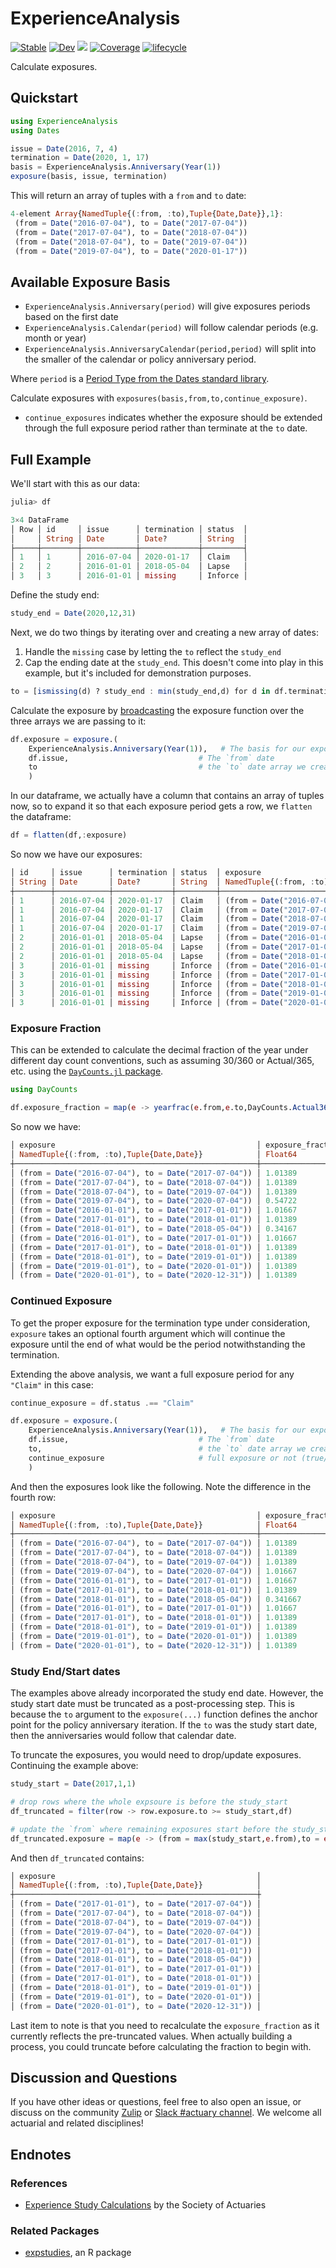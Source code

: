 # ExperienceAnalysis
[![Stable](https://img.shields.io/badge/docs-stable-blue.svg)](https://JuliaActuary.github.io/ExperienceAnalysis.jl/stable)
[![Dev](https://img.shields.io/badge/docs-dev-blue.svg)](https://JuliaActuary.github.io/ExperienceAnalysis.jl/dev)
![](https://github.com/JuliaActuary/LifeContingencies.jl/workflows/CI/badge.svg)
[![Coverage](https://codecov.io/gh/JuliaActuary/ExperienceAnalysis.jl/branch/master/graph/badge.svg)](https://codecov.io/gh/JuliaActuary/ExperienceAnalysis.jl)
[![lifecycle](https://img.shields.io/badge/LifeCycle-Developing-blule)](https://www.tidyverse.org/lifecycle/)

Calculate exposures.

## Quickstart

```julia
using ExperienceAnalysis
using Dates

issue = Date(2016, 7, 4)
termination = Date(2020, 1, 17)
basis = ExperienceAnalysis.Anniversary(Year(1))
exposure(basis, issue, termination)
```
This will return an array of tuples with a `from` and `to` date:

```julia
4-element Array{NamedTuple{(:from, :to),Tuple{Date,Date}},1}:
 (from = Date("2016-07-04"), to = Date("2017-07-04"))
 (from = Date("2017-07-04"), to = Date("2018-07-04"))
 (from = Date("2018-07-04"), to = Date("2019-07-04"))
 (from = Date("2019-07-04"), to = Date("2020-01-17"))
```

## Available Exposure Basis

- `ExperienceAnalysis.Anniversary(period)` will give exposures periods based on the first date
- `ExperienceAnalysis.Calendar(period)` will follow calendar periods (e.g. month or year)
- `ExperienceAnalysis.AnniversaryCalendar(period,period)` will split into the smaller of the calendar or policy anniversary period.

Where `period` is a [Period Type from the Dates standard library](https://docs.julialang.org/en/v1/stdlib/Dates/#Period-Types).

Calculate exposures with `exposures(basis,from,to,continue_exposure)`. 

- `continue_exposures` indicates whether the exposure should be extended through the full exposure period rather than terminate at the `to` date.

## Full Example


We'll start with this as our data:
```julia
julia> df

3×4 DataFrame
│ Row │ id     │ issue      │ termination │ status  │
│     │ String │ Date       │ Date?       │ String  │
├─────┼────────┼────────────┼─────────────┼─────────┤
│ 1   │ 1      │ 2016-07-04 │ 2020-01-17  │ Claim   │
│ 2   │ 2      │ 2016-01-01 │ 2018-05-04  │ Lapse   │
│ 3   │ 3      │ 2016-01-01 │ missing     │ Inforce │
```

Define the study end:

```julia
study_end = Date(2020,12,31)
```

Next, we do two things by iterating over and creating a new array of dates:

1. Handle the `missing` case by letting the `to` reflect the `study_end`
2. Cap the ending date at the `study_end`. This doesn't come into play in this example, but it's included for demonstration purposes.

```julia
to = [ismissing(d) ? study_end : min(study_end,d) for d in df.termination]
```

Calculate the exposure by [broadcasting](https://docs.julialang.org/en/v1/manual/mathematical-operations/#man-dot-operators) the exposure function over the three arrays we are passing to it: 

```julia
df.exposure = exposure.(
    ExperienceAnalysis.Anniversary(Year(1)),   # The basis for our exposures
    df.issue,                             # The `from` date
    to                                    # the `to` date array we created above
    )
```

In our dataframe, we actually have a column that contains an array of tuples now, so to expand it so that each exposure period gets a row, we `flatten` the dataframe:

```julia
df = flatten(df,:exposure)
```

So now we have our exposures:

```julia
│ id     │ issue      │ termination │ status  │ exposure                                             │
│ String │ Date       │ Date?       │ String  │ NamedTuple{(:from, :to),Tuple{Date,Date}}            │
┼────────┼────────────┼─────────────┼─────────┼──────────────────────────────────────────────────────┼
│ 1      │ 2016-07-04 │ 2020-01-17  │ Claim   │ (from = Date("2016-07-04"), to = Date("2017-07-04")) │
│ 1      │ 2016-07-04 │ 2020-01-17  │ Claim   │ (from = Date("2017-07-04"), to = Date("2018-07-04")) │
│ 1      │ 2016-07-04 │ 2020-01-17  │ Claim   │ (from = Date("2018-07-04"), to = Date("2019-07-04")) │
│ 1      │ 2016-07-04 │ 2020-01-17  │ Claim   │ (from = Date("2019-07-04"), to = Date("2020-01-17")) │
│ 2      │ 2016-01-01 │ 2018-05-04  │ Lapse   │ (from = Date("2016-01-01"), to = Date("2017-01-01")) │
│ 2      │ 2016-01-01 │ 2018-05-04  │ Lapse   │ (from = Date("2017-01-01"), to = Date("2018-01-01")) │
│ 2      │ 2016-01-01 │ 2018-05-04  │ Lapse   │ (from = Date("2018-01-01"), to = Date("2018-05-04")) │
│ 3      │ 2016-01-01 │ missing     │ Inforce │ (from = Date("2016-01-01"), to = Date("2017-01-01")) │
│ 3      │ 2016-01-01 │ missing     │ Inforce │ (from = Date("2017-01-01"), to = Date("2018-01-01")) │
│ 3      │ 2016-01-01 │ missing     │ Inforce │ (from = Date("2018-01-01"), to = Date("2019-01-01")) │
│ 3      │ 2016-01-01 │ missing     │ Inforce │ (from = Date("2019-01-01"), to = Date("2020-01-01")) │
│ 3      │ 2016-01-01 │ missing     │ Inforce │ (from = Date("2020-01-01"), to = Date("2020-12-31")) │
```


### Exposure Fraction
This can be extended to calculate the decimal fraction of the year under different day count conventions, such as assuming 30/360 or Actual/365, etc. using the [`DayCounts.jl` package](https://github.com/JuliaFinance/DayCounts.jl).

```julia
using DayCounts

df.exposure_fraction = map(e -> yearfrac(e.from,e.to,DayCounts.Actual360()),df.exposure)
```

So now we have:

```julia
│ exposure                                             │ exposure_fraction │
│ NamedTuple{(:from, :to),Tuple{Date,Date}}            │ Float64           │
┼──────────────────────────────────────────────────────┼───────────────────┤
│ (from = Date("2016-07-04"), to = Date("2017-07-04")) │ 1.01389           │
│ (from = Date("2017-07-04"), to = Date("2018-07-04")) │ 1.01389           │
│ (from = Date("2018-07-04"), to = Date("2019-07-04")) │ 1.01389           │
│ (from = Date("2019-07-04"), to = Date("2020-07-04")) │ 0.54722           │
│ (from = Date("2016-01-01"), to = Date("2017-01-01")) │ 1.01667           │
│ (from = Date("2017-01-01"), to = Date("2018-01-01")) │ 1.01389           │
│ (from = Date("2018-01-01"), to = Date("2018-05-04")) │ 0.34167           │
│ (from = Date("2016-01-01"), to = Date("2017-01-01")) │ 1.01667           │
│ (from = Date("2017-01-01"), to = Date("2018-01-01")) │ 1.01389           │
│ (from = Date("2018-01-01"), to = Date("2019-01-01")) │ 1.01389           │
│ (from = Date("2019-01-01"), to = Date("2020-01-01")) │ 1.01389           │
│ (from = Date("2020-01-01"), to = Date("2020-12-31")) │ 1.01389           │
```

### Continued Exposure

To get the proper exposure for the termination type under consideration, `exposure` takes an optional fourth argument which will continue the exposure until the end of what would be the period notwithstanding the termination.

Extending the above analysis, we want a full exposure period for any `"Claim"` in this case:

```julia
continue_exposure = df.status .== "Claim"

df.exposure = exposure.(
    ExperienceAnalysis.Anniversary(Year(1)),   # The basis for our exposures
    df.issue,                             # The `from` date
    to,                                   # the `to` date array we created above
    continue_exposure                     # full exposure or not (true/false)
    )
```

And then the exposures look like the following. Note the difference in the fourth row:

```julia
│ exposure                                             │ exposure_fraction │
│ NamedTuple{(:from, :to),Tuple{Date,Date}}            │ Float64           │
┼──────────────────────────────────────────────────────┼───────────────────┤
│ (from = Date("2016-07-04"), to = Date("2017-07-04")) │ 1.01389           │
│ (from = Date("2017-07-04"), to = Date("2018-07-04")) │ 1.01389           │
│ (from = Date("2018-07-04"), to = Date("2019-07-04")) │ 1.01389           │
│ (from = Date("2019-07-04"), to = Date("2020-07-04")) │ 1.01667           │
│ (from = Date("2016-01-01"), to = Date("2017-01-01")) │ 1.01667           │
│ (from = Date("2017-01-01"), to = Date("2018-01-01")) │ 1.01389           │
│ (from = Date("2018-01-01"), to = Date("2018-05-04")) │ 0.341667          │
│ (from = Date("2016-01-01"), to = Date("2017-01-01")) │ 1.01667           │
│ (from = Date("2017-01-01"), to = Date("2018-01-01")) │ 1.01389           │
│ (from = Date("2018-01-01"), to = Date("2019-01-01")) │ 1.01389           │
│ (from = Date("2019-01-01"), to = Date("2020-01-01")) │ 1.01389           │
│ (from = Date("2020-01-01"), to = Date("2020-12-31")) │ 1.01389           │
```

### Study End/Start dates

The examples above already incorporated the study end date. However, the study start date must be truncated as a post-processing step. This is because the `to` argument to the `exposure(...)` function defines the anchor point for the policy anniversary iteration. If the `to` was the study start date, then the anniversaries would follow that calendar date.

To truncate the exposures, you would need to drop/update exposures. Continuing the example above:

```julia
study_start = Date(2017,1,1)

# drop rows where the whole expsoure is before the study_start
df_truncated = filter(row -> row.exposure.to >= study_start,df)

# update the `from` where remaining exposures start before the study_start
df_truncated.exposure = map(e -> (from = max(study_start,e.from),to = e.to), df_truncated.exposure)
```

And then `df_truncated` contains:

```julia
│ exposure                                             │
│ NamedTuple{(:from, :to),Tuple{Date,Date}}            │
┼──────────────────────────────────────────────────────┼
│ (from = Date("2017-01-01"), to = Date("2017-07-04")) │
│ (from = Date("2017-07-04"), to = Date("2018-07-04")) │
│ (from = Date("2018-07-04"), to = Date("2019-07-04")) │
│ (from = Date("2019-07-04"), to = Date("2020-07-04")) │
│ (from = Date("2017-01-01"), to = Date("2017-01-01")) │
│ (from = Date("2017-01-01"), to = Date("2018-01-01")) │
│ (from = Date("2018-01-01"), to = Date("2018-05-04")) │
│ (from = Date("2017-01-01"), to = Date("2017-01-01")) │
│ (from = Date("2017-01-01"), to = Date("2018-01-01")) │
│ (from = Date("2018-01-01"), to = Date("2019-01-01")) │
│ (from = Date("2019-01-01"), to = Date("2020-01-01")) │
│ (from = Date("2020-01-01"), to = Date("2020-12-31")) │
```

Last item to note is that you need to recalculate the `exposure_fraction` as it currently reflects the pre-truncated values. When actually building a process, you could truncate before calculating the fraction to begin with.


## Discussion and Questions

If you have other ideas or questions, feel free to also open an issue, or discuss on the community [Zulip](https://julialang.zulipchat.com/#narrow/stream/249536-actuary) or [Slack #actuary channel](https://slackinvite.julialang.org/). We welcome all actuarial and related disciplines!

## Endnotes

### References

- [Experience Study Calculations](https://www.soa.org/globalassets/assets/files/research/experience-study-calculations.pdf) by the Society of Actuaries

### Related Packages

- [expstudies](https://github.com/MatthewCaseres/expstudies), an R package
